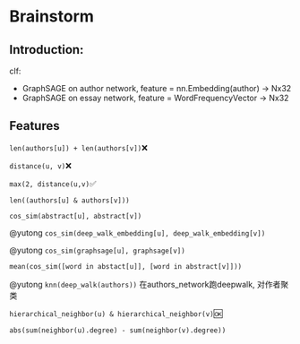 # Brainstorm

## Introduction:

clf:

- GraphSAGE on author network, feature = nn.Embedding(author) -> Nx32
- GraphSAGE on essay network, feature = WordFrequencyVector -> Nx32

## Features

`len(authors[u]) + len(authors[v])`❌

`distance(u, v)`❌

`max(2, distance(u,v)`✅

`len((authors[u] & authors[v]))`

`cos_sim(abstract[u], abstract[v])`

@yutong `cos_sim(deep_walk_embedding[u], deep_walk_embedding[v])`

@yutong `cos_sim(graphsage[u], graphsage[v])`

`mean(cos_sim([word in abstact[u]], [word in abstract[v]]))`

@yutong `knn(deep_walk(authors))` 在authors_network跑deepwalk, 对作者聚类

`hierarchical_neighbor(u) & hierarchical_neighbor(v)`🆗

`abs(sum(neighbor(u).degree) - sum(neighbor(v).degree))`

